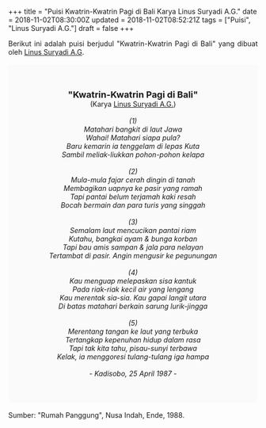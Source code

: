 +++
title = "Puisi Kwatrin-Kwatrin Pagi di Bali Karya Linus Suryadi A.G."
date = 2018-11-02T08:30:00Z
updated = 2018-11-02T08:52:21Z
tags = ["Puisi", "Linus Suryadi A.G."]
draft = false
+++

<div dir="ltr" style="text-align: left;" trbidi="on"><div dir="ltr" style="text-align: left;" trbidi="on"><div style="text-align: justify;">Berikut ini adalah puisi berjudul "Kwatrin-Kwatrin Pagi di Bali" yang dibuat oleh <a href="https://ensiklopedia.kemdikbud.go.id/sastra/artikel/Linus_Suryadi_AG" target="_blank">Linus Suryadi A.G</a>. </div><br /><div style="background: #FAFAFA; font-size: 14px; height: auto; margin: 0 auto; padding: 50px; text-align: center; width: auto;"><span style="font-size: 18px;"><b>"Kwatrin-Kwatrin Pagi di Bali"</b></span><br />(Karya <a href="https://www.sekata.web.id/tags/linus-suryadi-a.g." target="_blank">Linus Suryadi A.G.</a>)<br /><br /><i>(1)</i><br /><i>Matahari bangkit di laut Jawa</i><br /><i>Wahai! Matahari siapa pula?</i><br /><i>Baru kemarin ia tenggelam di lepas Kuta</i><br /><i>Sambil meliak-liukkan pohon-pohon kelapa</i><br /><br /><i>(2)</i><br /><i>Mula-mula fajar cerah dingin di tanah</i><br /><i>Membagikan uapnya ke pasir yang ramah</i><br /><i>Tapi pantai belum terjamah kaki resah</i><br /><i>Bocah bermain dan para turis yang singgah</i><br /><br /><i>(3)</i><br /><i>Semalam laut mencucikan pantai riam</i><br /><i>Kutahu, bangkai ayam &amp; bunga korban</i><br /><i>Tapi bau amis sampan &amp; jala para nelayan</i><br /><i>Tertambat di pasir. Angin mengusir ke pegunungan</i><br /><br /><i>(4)</i><br /><i>Kau menguap melepaskan sisa kantuk</i><br /><i>Pada riak-riak kecil air yang lengang</i><br /><i>Kau merentak sia-sia. Kau gapai langit utara</i><br /><i>Di batas matahari berkain sarung lurik-jingga</i><br /><br /><i>(5)</i><br /><i>Merentang tangan ke laut yang terbuka</i><br /><i>Tertangkap kepenuhan hidup dalam rasa</i><br /><i>Tapi tak kita tahu, pisau-sunyi terbawa</i><br /><i>Kelak, ia menggoresi tulang-tulang iga hampa</i><br /><br /><i>- Kadisobo, 25 April 1987 -</i></div></div><br /><div style="text-align: justify;">Sumber: "Rumah Panggung", Nusa Indah, Ende, 1988.</div></div>
